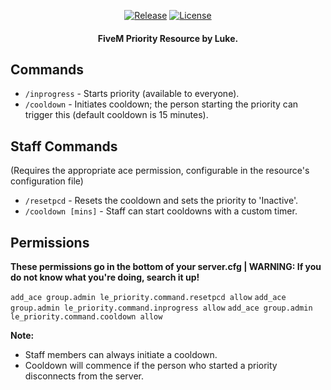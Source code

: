 <p align="center">
  <a href="https://github.com/hi764/le_priority/releases/tag/1.0.3" title="Release"><img alt="Release" src="https://img.shields.io/github/v/release/hi764/le_priority"></a>
  <a href="LICENSE" title="License"><img alt="License" src="https://img.shields.io/github/license/hi764/le_priority.svg"></a>
</p>

<h4 align="center">
  FiveM Priority Resource by Luke.
</h4>

## Commands

- `/inprogress` - Starts priority (available to everyone).
- `/cooldown` - Initiates cooldown; the person starting the priority can trigger this (default cooldown is 15 minutes).

## Staff Commands

(Requires the appropriate ace permission, configurable in the resource's configuration file)

- `/resetpcd` - Resets the cooldown and sets the priority to 'Inactive'.
- `/cooldown [mins]` - Staff can start cooldowns with a custom timer.

## Permissions
**These permissions go in the bottom of your server.cfg | WARNING: If you do not know what you're doing, search it up!**

`add_ace group.admin le_priority.command.resetpcd allow`
`add_ace group.admin le_priority.command.inprogress allow`
`add_ace group.admin le_priority.command.cooldown allow`

**Note:**

- Staff members can always initiate a cooldown.
- Cooldown will commence if the person who started a priority disconnects from the server.
